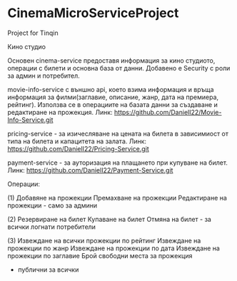 # CinemaMicroServiceProject

Project for Tinqin

Кино студио

Основен cinema-service предоставя информация за кино студиото, операции с билети и основна база от данни.
Добавено е Security с роли за админ и потребител.

movie-info-service с външно api, което взима информация и връща информация за филми(заглавие, описание, жанр, дата на премиера, рейтинг). Използва се в операциите на базата данни за създаване и редактиране на прожекция. Линк: https://github.com/DanielI22/Movie-Info-Service.git

pricing-service - за изичесляване на цената на билета в зависимиост от типа на билета и капацитета на залата. Линк: https://github.com/DanielI22/Pricing-Service.git

payment-service - за ауторизация на плащането при купуване на билет. Линк: https://github.com/DanielI22/Payment-Service.git

Операции:

(1) Добавяне на прожекции Премахване на прожекции Редактиране на прожекции - само за админи

(2) Резервиране на билет Купаване на билет Отмяна на билет - за всички логнати потребители

(3) Извеждане на всички прожекции по рейтинг Извеждане на прожекции по жанр Извеждане на прожекции по дата Извеждане на прожекции по заглавие Брой свободни места за прожекция
- публични за всички